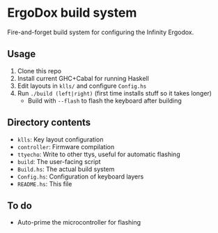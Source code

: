 ErgoDox build system
====================

Fire-and-forget build system for configuring the Infinity Ergodox.



Usage
-----

1. Clone this repo
2. Install current GHC+Cabal for running Haskell
3. Edit layouts in `klls/` and configure `Config.hs`
4. Run `./build (left|right)` (first time installs stuff so it takes longer)
    - Build with `--flash` to flash the keyboard after building

Directory contents
------------------

- `klls`: Key layout configuration
- `controller`: Firmware compilation
- `ttyecho`: Write to other ttys, useful for automatic flashing
- `build`: The user-facing script
- `Build.hs`: The actual build system
- `Config.hs`: Configuration of keyboard layers
- `README.hs`: This file

To do
-----

- Auto-prime the microcontroller for flashing
